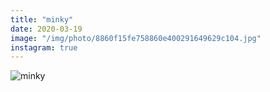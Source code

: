 ```yaml
---
title: "minky"
date: 2020-03-19
image: "/img/photo/8860f15fe758860e400291649629c104.jpg"
instagram: true
---
```


![minky](/img/photo/8860f15fe758860e400291649629c104.jpg)
